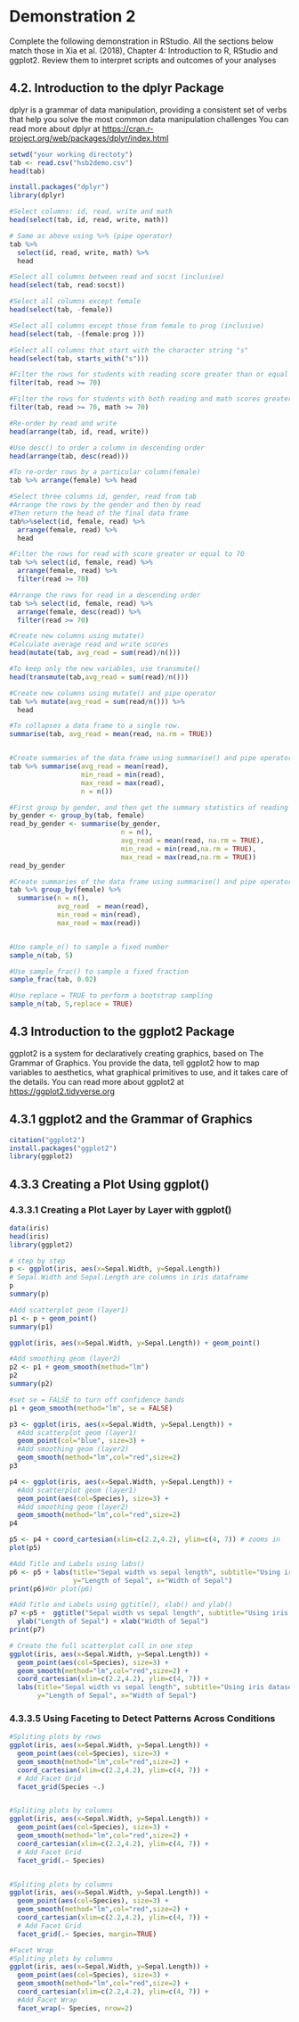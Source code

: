 # Demonstration 2
Complete the following demonstration in RStudio. All the sections below match those in Xia et al. (2018), Chapter 4: Introduction to R, RStudio and ggplot2. Review them to interpret scripts and outcomes of your analyses

## 4.2. Introduction to the dplyr Package
dplyr is a grammar of data manipulation, providing a consistent set of verbs that help you solve the most common data manipulation challenges
You can read more about dplyr at https://cran.r-project.org/web/packages/dplyr/index.html

```r
setwd("your working directoty")
tab <- read.csv("hsb2demo.csv")
head(tab)

install.packages("dplyr")
library(dplyr)

#Select columns: id, read, write and math
head(select(tab, id, read, write, math))

# Same as above using %>% (pipe operator)
tab %>% 
  select(id, read, write, math) %>% 
  head 

#Select all columns between read and socst (inclusive)
head(select(tab, read:socst))

#Select all columns except female
head(select(tab, -female))

#Select all columns except those from female to prog (inclusive)
head(select(tab, -(female:prog )))

#Select all columns that start with the character string "s"
head(select(tab, starts_with("s")))

#Filter the rows for students with reading score greater than or equal 70.
filter(tab, read >= 70)

#Filter the rows for students with both reading and math scores greater than or equal 70
filter(tab, read >= 70, math >= 70)

#Re-order by read and write
head(arrange(tab, id, read, write))

#Use desc() to order a column in descending order
head(arrange(tab, desc(read)))

#To re-order rows by a particular column(female)
tab %>% arrange(female) %>% head

#Select three columns id, gender, read from tab
#Arrange the rows by the gender and then by read
#Then return the head of the final data frame
tab%>%select(id, female, read) %>%
  arrange(female, read) %>% 
  head

#Filter the rows for read with score greater or equal to 70
tab %>% select(id, female, read) %>%
  arrange(female, read) %>% 
  filter(read >= 70)

#Arrange the rows for read in a descending order
tab %>% select(id, female, read) %>%
  arrange(female, desc(read)) %>% 
  filter(read >= 70)

#Create new columns using mutate()
#Calculate average read and write scores
head(mutate(tab, avg_read = sum(read)/n()))

#To keep only the new variables, use transmute()
head(transmute(tab,avg_read = sum(read)/n()))

#Create new columns using mutate() and pipe operator
tab %>% mutate(avg_read = sum(read/n())) %>%
  head

#To collapses a data frame to a single row.
summarise(tab, avg_read = mean(read, na.rm = TRUE))


#Create summaries of the data frame using summarise() and pipe operator
tab %>% summarise(avg_read = mean(read), 
                  min_read = min(read),
                  max_read = max(read),
                  n = n())

#First group by gender, and then get the summary statistics of reading by gender
by_gender <- group_by(tab, female)
read_by_gender <- summarise(by_gender,
                            n = n(),
                            avg_read = mean(read, na.rm = TRUE),
                            min_read = min(read,na.rm = TRUE),
                            max_read = max(read,na.rm = TRUE))
read_by_gender

#Create summaries of the data frame using summarise() and pipe operator
tab %>% group_by(female) %>%
  summarise(n = n(),
            avg_read  = mean(read), 
            min_read = min(read),
            max_read = max(read))


#Use sample_n() to sample a fixed number
sample_n(tab, 5)

#Use sample_frac() to sample a fixed fraction
sample_frac(tab, 0.02)

#Use replace = TRUE to perform a bootstrap sampling
sample_n(tab, 5,replace = TRUE)
```
## 4.3 Introduction to the ggplot2 Package
ggplot2 is a system for declaratively creating graphics, based on The Grammar of Graphics. You provide the data, tell ggplot2 how to map variables to aesthetics, what graphical primitives to use, and it takes care of the details. You can read more about ggplot2 at https://ggplot2.tidyverse.org

## 4.3.1	ggplot2 and the Grammar of Graphics
```r
citation("ggplot2")
install.packages("ggplot2")
library(ggplot2)
```

## 4.3.3	Creating a Plot Using ggplot()
### 4.3.3.1 Creating a Plot Layer by Layer with ggplot()
```r
data(iris)
head(iris)
library(ggplot2)

# step by step
p <- ggplot(iris, aes(x=Sepal.Width, y=Sepal.Length)) 
# Sepal.Width and Sepal.Length are columns in iris dataframe
p   
summary(p)

#Add scatterplot geom (layer1)
p1 <- p + geom_point()  
summary(p1)

ggplot(iris, aes(x=Sepal.Width, y=Sepal.Length)) + geom_point()

#Add smoothing geom (layer2)
p2 <- p1 + geom_smooth(method="lm") 
p2  
summary(p2)

#set se = FALSE to turn off confidence bands
p1 + geom_smooth(method="lm", se = FALSE) 

p3 <- ggplot(iris, aes(x=Sepal.Width, y=Sepal.Length)) + 
  #Add scatterplot geom (layer1)
  geom_point(col="blue", size=3) + 
  #Add smoothing geom (layer2)
  geom_smooth(method="lm",col="red",size=2) 
p3 

p4 <- ggplot(iris, aes(x=Sepal.Width, y=Sepal.Length)) + 
  #Add scatterplot geom (layer1)
  geom_point(aes(col=Species), size=3) + 
  #Add smoothing geom (layer2)
  geom_smooth(method="lm",col="red",size=2) 
p4

p5 <- p4 + coord_cartesian(xlim=c(2.2,4.2), ylim=c(4, 7)) # zooms in
plot(p5)

#Add Title and Labels using labs()
p6 <- p5 + labs(title="Sepal width vs sepal length", subtitle="Using iris dataset",
                y="Length of Sepal", x="Width of Sepal")
print(p6)#Or plot(p6)

#Add Title and Labels using ggtitle(), xlab() and ylab()
p7 <-p5 +  ggtitle("Sepal width vs sepal length", subtitle="Using iris dataset") +
  ylab("Length of Sepal") + xlab("Width of Sepal")
print(p7)

# Create the full scatterplot call in one step
ggplot(iris, aes(x=Sepal.Width, y=Sepal.Length)) +
  geom_point(aes(col=Species), size=3) + 
  geom_smooth(method="lm",col="red",size=2) +
  coord_cartesian(xlim=c(2.2,4.2), ylim=c(4, 7)) +
  labs(title="Sepal width vs sepal length", subtitle="Using iris dataset", 
       y="Length of Sepal", x="Width of Sepal")
```

### 4.3.3.5 Using Faceting to Detect Patterns Across Conditions
```r
#Spliting plots by rows
ggplot(iris, aes(x=Sepal.Width, y=Sepal.Length)) +
  geom_point(aes(col=Species), size=3) + 
  geom_smooth(method="lm",col="red",size=2) +
  coord_cartesian(xlim=c(2.2,4.2), ylim=c(4, 7)) +
  # Add Facet Grid
  facet_grid(Species ~.) 


#Spliting plots by columns
ggplot(iris, aes(x=Sepal.Width, y=Sepal.Length)) +
  geom_point(aes(col=Species), size=3) + 
  geom_smooth(method="lm",col="red",size=2) +
  coord_cartesian(xlim=c(2.2,4.2), ylim=c(4, 7)) +
  # Add Facet Grid
  facet_grid(.~ Species) 


#Spliting plots by columns
ggplot(iris, aes(x=Sepal.Width, y=Sepal.Length)) +
  geom_point(aes(col=Species), size=3) + 
  geom_smooth(method="lm",col="red",size=2) +
  coord_cartesian(xlim=c(2.2,4.2), ylim=c(4, 7)) +
  # Add Facet Grid
  facet_grid(.~ Species, margin=TRUE) 

#Facet Wrap
#Spliting plots by columns
ggplot(iris, aes(x=Sepal.Width, y=Sepal.Length)) +
  geom_point(aes(col=Species), size=3) + 
  geom_smooth(method="lm",col="red",size=2) +
  coord_cartesian(xlim=c(2.2,4.2), ylim=c(4, 7)) +
  #Add Facet Wrap
  facet_wrap(~ Species, nrow=2) 
```


